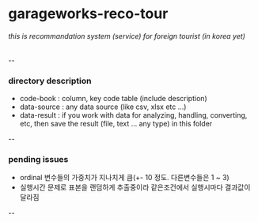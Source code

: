 # garageworks-reco-tour


###### this is recommandation system (service) for foreign tourist (in korea yet)
--

### directory description
- code-book : column, key code table (include description)
- data-source : any data source (like csv, xlsx etc ...)
- data-result : if you work with data for analyzing, handling, converting, etc, then save the result (file, text ... any type) in this folder

--

### pending issues
- ordinal 변수들의 가중치가 지나치게 큼(+- 10 정도. 다른변수들은 1 ~ 3)
- 실행시간 문제로 표본을 랜덤하게 추출중이라 같은조건에서 실행시마다 결과값이 달라짐 

--